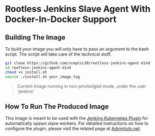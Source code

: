 # Rootless Jenkins Slave Agent With Docker-In-Docker Support

## Building The Image
To build your image you will only have to pass an argument to the bash script. The script will take care of the technical stuff.
```sh
git clone https://github.com/sceptic30/rootless-jenkins-agent-dind
cd rootless-jenkins-agent-dind
chmod +x install.sh
source ./install.sh your_image_tag
```
> Current Image running in non-priviledged mode, under the user 'jenkins'
## How To Run The Produced Image
This image is meant to be used with the [Jenking Kubernetes Plugin](https://plugins.jenkins.io/kubernetes/) for automatically spawn slave workers. For detailed instructions on how to configure the plugin, please visit the related page at [Admintuts.net](https://admintuts.net/server-admin/automation/scaling-jenkins-pods-on-kubernetes/#step-2-plugin-configuration).
